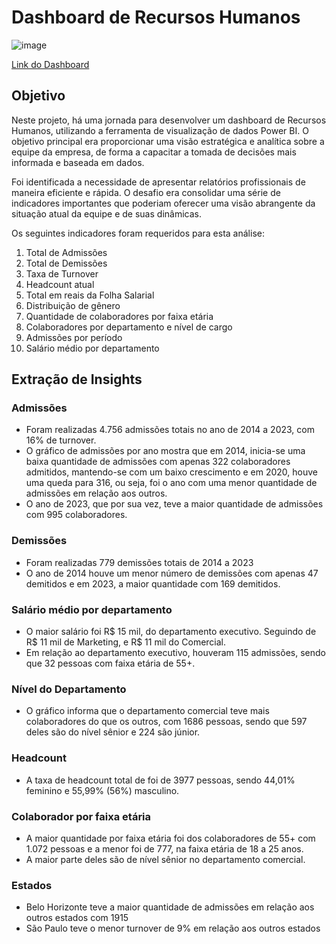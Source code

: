 # Dashboard de Recursos Humanos

![image](https://github.com/moniquecardoso25/PowerBI-Portuguese/assets/140358716/1c116578-8a3f-408a-9868-b6a5e67a5ded)



[Link do Dashboard](https://app.powerbi.com/view?r=eyJrIjoiYmU2ZjQwYjAtMDlhYS00ODE4LWE2NTMtMjNmOTU1MDBmNThjIiwidCI6IjI4ZTljMzRmLTc2NTQtNDAwMi05Njg0LTdhNmQ1YWI2M2EwMSJ9)


## Objetivo

Neste projeto, há uma jornada para desenvolver um dashboard de Recursos Humanos, utilizando a ferramenta de visualização de dados Power BI. O objetivo principal era proporcionar uma visão estratégica e analítica sobre a equipe da empresa, de forma a capacitar a tomada de decisões mais informada e baseada em dados.

Foi identificada a necessidade de apresentar relatórios profissionais de maneira eficiente e rápida. O desafio era consolidar uma série de indicadores importantes que poderiam oferecer uma visão abrangente da situação atual da equipe e de suas dinâmicas. 


Os seguintes indicadores foram requeridos para esta análise:

1. Total de Admissões
2. Total de Demissões
3. Taxa de Turnover
4. Headcount atual
5. Total em reais da Folha Salarial
6. Distribuição de gênero
7. Quantidade de colaboradores por faixa etária
8. Colaboradores por departamento e nível de cargo
9. Admissões por período
10. Salário médio por departamento

## Extração de Insights

### Admissões

- Foram realizadas 4.756 admissões totais no ano de 2014 a 2023, com 16% de turnover.
- O gráfico de admissões por ano mostra que em 2014, inicia-se uma baixa quantidade de admissões com apenas 322 colaboradores admitidos, mantendo-se com um baixo crescimento e em 2020, houve uma queda para 316, ou seja, foi o ano com uma menor quantidade de admissões em relação aos outros.
- O ano de 2023, que por sua vez, teve a maior quantidade de admissões com 995 colaboradores.

### Demissões

- Foram realizadas 779 demissões totais de 2014 a 2023
- O ano de 2014 houve um menor número de demissões com apenas 47 demitidos e em 2023, a maior quantidade com 169 demitidos.
  
### Salário médio por departamento

- O maior salário foi R$ 15 mil, do departamento executivo. Seguindo de R$ 11 mil de Marketing, e R$ 11 mil do Comercial.
- Em relação ao departamento executivo, houveram 115 admissões, sendo que 32 pessoas com faixa etária de 55+.


### Nível do Departamento

- O gráfico informa que o departamento comercial teve mais colaboradores do que os outros, com 1686 pessoas, sendo que 597 deles são do nível sênior e 224 são júnior.

### Headcount

- A taxa de headcount total de foi de 3977 pessoas, sendo 44,01% feminino e 55,99% (56%) masculino.

### Colaborador por faixa etária

- A maior quantidade por faixa etária foi dos colaboradores de 55+ com 1.072 pessoas e a menor foi de 777, na faixa etária de 18 a 25 anos.
- A maior parte deles são de nível sênior no departamento comercial.

### Estados

- Belo Horizonte teve a maior quantidade de admissões em relação aos outros estados com 1915
- São Paulo teve o menor turnover de 9% em relação aos outros estados

  
